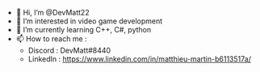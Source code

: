 - 👋 Hi, I’m @DevMatt22
- 👀 I’m interested in video game development
- 🌱 I’m currently learning C++, C#, python
- 📫 How to reach me : 
  - Discord : DevMatt#8440
  - LinkedIn : https://www.linkedin.com/in/matthieu-martin-b6113517a/ 

<!---
DevMatt22/DevMatt22 is a ✨ special ✨ repository because its `README.md` (this file) appears on your GitHub profile.
You can click the Preview link to take a look at your changes.
--->
